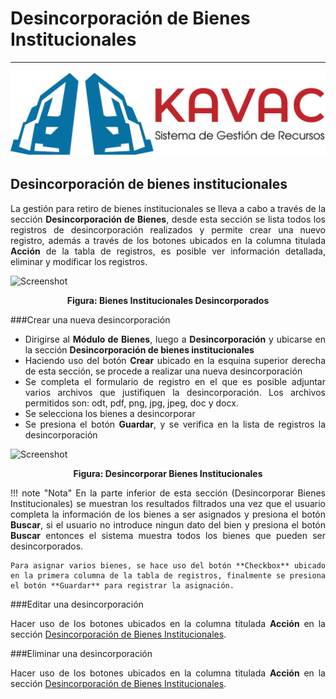 # Desincorporación de Bienes Institucionales 
********************************************
<div style="text-align: justify;">

![Screenshot](img/logokavac.png#imagen)

## Desincorporación de bienes institucionales 

La gestión para retiro de bienes institucionales se lleva a cabo a través de la sección **Desincorporación de Bienes**, desde esta sección se lista todos los registros de desincorporación realizados y permite crear una nuevo registro, además a través de los botones ubicados en la columna titulada **Acción** de la tabla de registros, es posible ver información detallada, eliminar y modificar los registros.  


![Screenshot](/img/bienes_desincorporados.jpg)<div style="text-align: center;font-weight: bold">Figura: Bienes Institucionales Desincorporados</div>

###Crear una nueva desincorporación

- Dirigirse al **Módulo de Bienes**, luego a **Desincorporación** y ubicarse en la sección **Desincorporación de bienes institucionales**
- Haciendo uso del botón **Crear** ubicado en la esquina superior derecha de esta sección, se procede a realizar una nueva desincorporación
- Se completa el formulario de registro en el que es posible adjuntar varios archivos que justifiquen la desincorporación.  Los archivos permitidos son: odt, pdf, png, jpg, jpeg, doc y docx. 
- Se selecciona los bienes a desincorporar 
- Se presiona el botón **Guardar**, y se verifica en la lista de registros la desincorporación    

![Screenshot](/img/desincorporar_bien.jpg)<div style="text-align: center;font-weight: bold">Figura: Desincorporar Bienes Institucionales</div>

!!! note "Nota"
	En la parte inferior de esta sección (Desincorporar Bienes Institucionales) se muestran los resultados filtrados una vez que el usuario completa la información de los bienes a ser asignados y presiona el botón **Buscar**, si el usuario no introduce ningun dato del bien y presiona el botón **Buscar** entonces el sistema muestra todos los bienes que pueden ser desincorporados.    

	Para asignar varios bienes, se hace uso del botón **Checkbox** ubicado en la primera columna de la tabla de registros, finalmente se presiona el botón **Guardar** para registrar la asignación.

###Editar una desincorporación 

Hacer uso de los botones ubicados en la columna titulada **Acción** en la sección [Desincorporación de Bienes Institucionales](#desincorporacion-de-bienes-institucionales_1).

###Eliminar una desincorporación 

Hacer uso de los botones ubicados en la columna titulada **Acción** en la sección [Desincorporación de Bienes Institucionales](#desincorporacion-de-bienes-institucionales_1).


</div>























   
